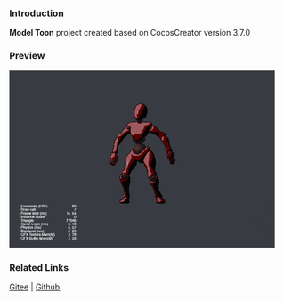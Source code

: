 ### Introduction
**Model Toon** project created based on CocosCreator version 3.7.0

### Preview
![image](../../../gif/202203/2022030513.gif)

### Related Links
[Gitee](https://gitee.com/mirrors_cocos-creator/example-cases/tree/v2.4.3/assets/cases/3d) | [Github](https://github.com/cocos-creator/example-cases/tree/v2.4.3/assets/cases/3d)